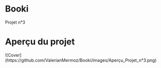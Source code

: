 # Booki
Projet n°3

<h1>Aperçu du projet</h1>
![Cover](https://github.com/ValerianMermoz/Booki/images/Aperçu_Projet_n°3.png)
